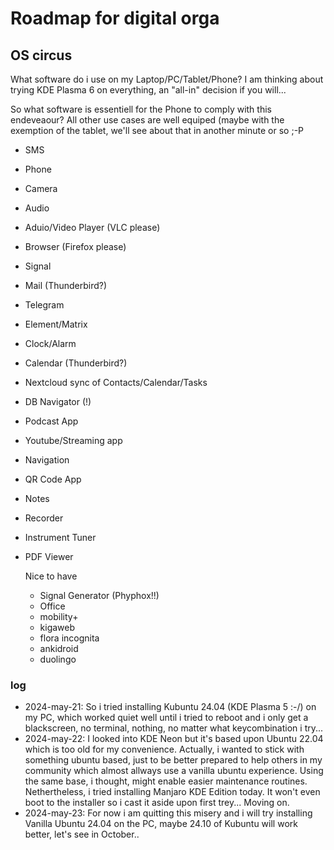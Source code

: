 # Roadmap for digital orga

## OS circus

What software do i use on my Laptop/PC/Tablet/Phone? I am thinking about trying KDE Plasma 6 on everything, an "all-in" decision if you will...

So what software is essentiell for the Phone to comply with this endeveaour? All other use cases are well equiped (maybe with the exemption of the tablet, we'll see about that in another minute or so ;-P

* SMS
* Phone
* Camera
* Audio
* Aduio/Video Player (VLC please)
* Browser (Firefox please)
* Signal
* Mail (Thunderbird?)
* Telegram
* Element/Matrix
* Clock/Alarm
* Calendar (Thunderbird?)
* Nextcloud sync of Contacts/Calendar/Tasks
* DB Navigator (!)
* Podcast App
* Youtube/Streaming app
* Navigation
* QR Code App
* Notes
* Recorder
* Instrument Tuner
* PDF Viewer

  Nice to have

  * Signal Generator (Phyphox!!)
  * Office
  * mobility+
  * kigaweb
  * flora incognita
  * ankidroid
  * duolingo

### log

* 2024-may-21: So i tried installing Kubuntu 24.04 (KDE Plasma 5 :-/) on my PC, which worked quiet well until i tried to reboot and i only get a blackscreen, no terminal, nothing, no matter what keycombination i try...
* 2024-may-22: I looked into KDE Neon but it's based upon Ubuntu 22.04 which is too old for my convenience. Actually, i wanted to stick with something ubuntu based, just to be better prepared to help others in my community which almost allways use a vanilla ubuntu experience. Using the same base, i thought, might enable easier maintenance routines. Nethertheless, i tried installing Manjaro KDE Edition today. It won't even boot to the installer so i cast it aside upon first trey... Moving on.
* 2024-may-23: For now i am quitting this misery and i will try installing Vanilla Ubuntu 24.04 on the PC, maybe 24.10 of Kubuntu will work better, let's see in October..

